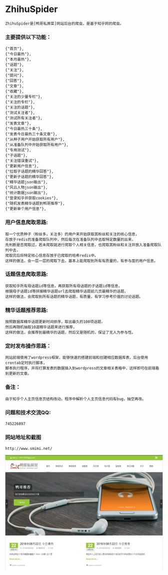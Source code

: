 # ZhihuSpider
	
	ZhihuSpider是[鸭哥私房菜]网站后台的爬虫，是基于知乎网的爬虫。

### 主要提供以下功能：
	{"首页"},
	{"今日最热"},
	{"本月最热"},
	{"话题"},
	{"关注"},
	{"提问"},
	{"回答"},
	{"文章"},
	{"收藏"},
	{"关注的少量专栏"},
	{"关注的专栏"},
	{"关注的话题"},
	{"测试关注者"},
	{"测试所有关注者"},
	{"发表文章"},
	{"今日最热三十条"},
	{"发表今日最热三十条文章"},
	{"从种子用户开始获取所有用户"},
	{"从准备队列中开始获取所有用户"},
	{"专用测试"},
	{"子话题"},
	{"关注错误重试"},
	{"更新用户信息"},
	{"拉取子话题的精华回答"},
	{"更新子话题的精华回答"},
	{"精华话题json输出"},
	{"风云人物json输出"},
	{"统计数据json输出"},
	{"登录知乎并获取cookies"},
	{"随机发表精华话题到鸭哥推荐"},
	{"更新单个用户信息"},

### 用户信息爬取思路: ###
	取一个优质种子（粉丝多，关注多）的用户来开始获取其粉丝和关注的核心信息，
	存放于redis的准备爬取队列中，然后每次在准备队列中去取特定数量的出来，
	先判断是否爬取过，若未爬取就进行爬取个人相关信息，也爬取其粉丝和关注并放入准备爬取队列中去，
	爬取完后将特定核心信息存放于已爬取的哈希redis中。
	这样的做法，会一层一层的爬取下去，基本上能爬取到所有有质量的，有参与度的用户信息。

### 话题信息爬取思路: ###
	获取知乎所有母话题id等信息，再获取所有母话题的子话题id等信息，
	根据母子话题id等拼接精华话题url去爬取精华话题前几页最精华的话题，
	这样的做法，会爬取到所有话题的精华话题，有质量，有学习参考价值的讨论话题。

### 精华话题推荐思路: ###
	按照数据库精华话题更新时间排序，取出最久的100项话题，
	然后再随机抽取10道精华话题来进行推荐，
	这样的做法，会推荐到最精华的话题，然后又是随机的，保证了无人为参与性。

### 定时发布操作思路：
	网站前端使用了wordpress框架，能够快速的搭建前端和创建相应数据库表，后台使用crontab定时执行脚本，
	脚本执行程序，并将打算发表的数据插入到wordpress的文章相关表格中，这样即可在前端看到更新的文章。

### 备注：
	由于知乎个人主页信息页结构改动，程序中解析个人主页信息代码有bug，抽空再改。

### 问题和技术交流QQ:
	745226897 
	
### 网站地址和截图
	http://www.smimi.net/
![image](https://raw.githubusercontent.com/BycoLin/ZhihuSpider/master/zhihu_spider/images/%E9%A6%96%E9%A1%B5.jpg)
	

	
